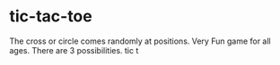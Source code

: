 # tic-tac-toe
The cross or circle comes randomly at positions.
Very Fun game for all ages.
There are 3 possibilities.
tic
t
